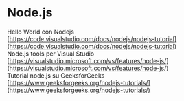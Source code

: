 # Node.js

Hello World con Nodejs <br>
[https://code.visualstudio.com/docs/nodejs/nodejs-tutorial](https://code.visualstudio.com/docs/nodejs/nodejs-tutorial)<br>
Node.js tools per Visual Studio <br>
[https://visualstudio.microsoft.com/vs/features/node-js/](https://visualstudio.microsoft.com/vs/features/node-js/)<br>
Tutorial node.js su GeeksforGeeks<br>
[https://www.geeksforgeeks.org/nodejs-tutorials/](https://www.geeksforgeeks.org/nodejs-tutorials/)<br>
